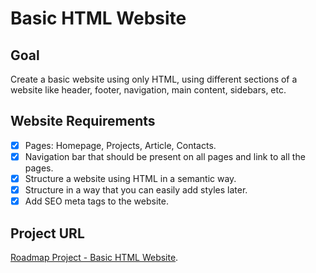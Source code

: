 # Basic HTML Website

## Goal

Create a basic website using only HTML, using different sections of a website like header, footer, navigation, main content, sidebars, etc.

## Website Requirements
- [x] Pages: Homepage, Projects, Article, Contacts.
- [x] Navigation bar that should be present on all pages and link to all the pages.
- [x] Structure a website using HTML in a semantic way.
- [x] Structure in a way that you can easily add styles later.
- [x] Add SEO meta tags to the website.

## Project URL
[Roadmap Project - Basic HTML Website](https://roadmap.sh/projects/basic-html-website).

